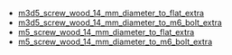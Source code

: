* [m3d5_screw_wood_14_mm_diameter_to_flat_extra](m3d5_screw_wood_14_mm_diameter_to_flat_extra)
* [m3d5_screw_wood_14_mm_diameter_to_m6_bolt_extra](m3d5_screw_wood_14_mm_diameter_to_m6_bolt_extra)
* [m5_screw_wood_14_mm_diameter_to_flat_extra](m5_screw_wood_14_mm_diameter_to_flat_extra)
* [m5_screw_wood_14_mm_diameter_to_m6_bolt_extra](m5_screw_wood_14_mm_diameter_to_m6_bolt_extra)
